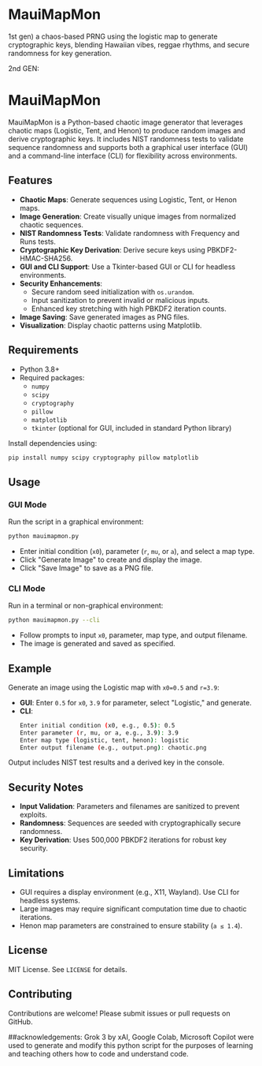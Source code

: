 # MauiMapMon
1st gen) a chaos-based PRNG using the logistic map to generate cryptographic keys, blending Hawaiian vibes, reggae rhythms, and secure randomness for key generation.


2nd GEN:
# MauiMapMon

MauiMapMon is a Python-based chaotic image generator that leverages chaotic maps (Logistic, Tent, and Henon) to produce random images and derive cryptographic keys. It includes NIST randomness tests to validate sequence randomness and supports both a graphical user interface (GUI) and a command-line interface (CLI) for flexibility across environments.

## Features

- **Chaotic Maps**: Generate sequences using Logistic, Tent, or Henon maps.
- **Image Generation**: Create visually unique images from normalized chaotic sequences.
- **NIST Randomness Tests**: Validate randomness with Frequency and Runs tests.
- **Cryptographic Key Derivation**: Derive secure keys using PBKDF2-HMAC-SHA256.
- **GUI and CLI Support**: Use a Tkinter-based GUI or CLI for headless environments.
- **Security Enhancements**:
  - Secure random seed initialization with `os.urandom`.
  - Input sanitization to prevent invalid or malicious inputs.
  - Enhanced key stretching with high PBKDF2 iteration counts.
- **Image Saving**: Save generated images as PNG files.
- **Visualization**: Display chaotic patterns using Matplotlib.

## Requirements

- Python 3.8+
- Required packages:
  - `numpy`
  - `scipy`
  - `cryptography`
  - `pillow`
  - `matplotlib`
  - `tkinter` (optional for GUI, included in standard Python library)

Install dependencies using:

```bash
pip install numpy scipy cryptography pillow matplotlib
```

## Usage

### GUI Mode
Run the script in a graphical environment:

```bash
python mauimapmon.py
```

- Enter initial condition (`x0`), parameter (`r`, `mu`, or `a`), and select a map type.
- Click "Generate Image" to create and display the image.
- Click "Save Image" to save as a PNG file.

### CLI Mode
Run in a terminal or non-graphical environment:

```bash
python mauimapmon.py --cli
```

- Follow prompts to input `x0`, parameter, map type, and output filename.
- The image is generated and saved as specified.

## Example

Generate an image using the Logistic map with `x0=0.5` and `r=3.9`:

- **GUI**: Enter `0.5` for `x0`, `3.9` for parameter, select "Logistic," and generate.
- **CLI**:
  ```bash
  Enter initial condition (x0, e.g., 0.5): 0.5
  Enter parameter (r, mu, or a, e.g., 3.9): 3.9
  Enter map type (logistic, tent, henon): logistic
  Enter output filename (e.g., output.png): chaotic.png
  ```

Output includes NIST test results and a derived key in the console.

## Security Notes

- **Input Validation**: Parameters and filenames are sanitized to prevent exploits.
- **Randomness**: Sequences are seeded with cryptographically secure randomness.
- **Key Derivation**: Uses 500,000 PBKDF2 iterations for robust key security.

## Limitations

- GUI requires a display environment (e.g., X11, Wayland). Use CLI for headless systems.
- Large images may require significant computation time due to chaotic iterations.
- Henon map parameters are constrained to ensure stability (`a ≤ 1.4`).

## License

MIT License. See `LICENSE` for details.

## Contributing

Contributions are welcome! Please submit issues or pull requests on GitHub.

##acknowledgements: Grok 3 by xAI, Google Colab, Microsoft Copilot were used to generate and modify this python script
for the purposes of learning and teaching others how to code and understand code. 
